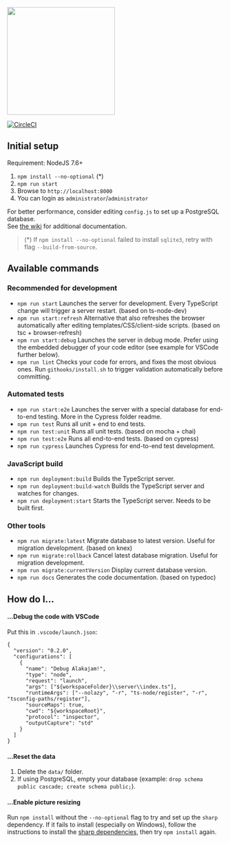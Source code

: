 <img src="https://raw.githubusercontent.com/mkalam-alami/alakajam/master/static/images/logo.png" width="250" />

[![CircleCI](https://circleci.com/gh/alakajam-team/alakajam/tree/master.svg?style=svg)](https://circleci.com/gh/alakajam-team/alakajam/tree/master)

## Initial setup

Requirement: NodeJS 7.6+

1. `npm install --no-optional` (*)
2. `npm run start`
3. Browse to `http://localhost:8000`
4. You can login as `administrator`/`administrator`

For better performance, consider editing `config.js` to set up a PostgreSQL database.  
See [the wiki](https://github.com/alakajam-team/alakajam/wiki) for additional documentation.

> (*) If `npm install --no-optional` failed to install `sqlite3`, retry with flag `--build-from-source`.

## Available commands

### Recommended for development

* `npm run start` Launches the server for development. Every TypeScript change will trigger a server restart. (based on ts-node-dev)
* `npm run start:refresh` Alternative that also refreshes the browser automatically after editing templates/CSS/client-side scripts. (based on tsc + browser-refresh)
* `npm run start:debug` Launches the server in debug mode. Prefer using the embedded debugger of your code editor (see example for VSCode further below).
* `npm run lint` Checks your code for errors, and fixes the most obvious ones. Run `githooks/install.sh` to trigger validation automatically before committing.

### Automated tests

* `npm run start:e2e` Launches the server with a special database for end-to-end testing. More in the Cypress folder readme.
* `npm run test` Runs all unit + end to end tests.
* `npm run test:unit` Runs all unit tests. (based on mocha + chai)
* `npm run test:e2e` Runs all end-to-end tests. (based on cypress) 
* `npm run cypress` Launches Cypress for end-to-end test development.

### JavaScript build

* `npm run deployment:build` Builds the TypeScript server.
* `npm run deployment:build-watch` Builds the TypeScript server and watches for changes.
* `npm run deployment:start` Starts the TypeScript server. Needs to be built first.

### Other tools

* `npm run migrate:latest` Migrate database to latest version. Useful for migration development. (based on knex)
* `npm run migrate:rollback` Cancel latest database migration. Useful for migration development.
* `npm run migrate:currentVersion` Display current database version.
* `npm run docs` Generates the code documentation. (based on typedoc)

## How do I...

#### ...Debug the code with VSCode

Put this in `.vscode/launch.json`:

```
{
  "version": "0.2.0",
  "configurations": [
    {
      "name": "Debug Alakajam!",
      "type": "node",
      "request": "launch",
      "args": ["${workspaceFolder}\\server\\index.ts"],
      "runtimeArgs": ["--nolazy", "-r", "ts-node/register", "-r", "tsconfig-paths/register"],
      "sourceMaps": true,
      "cwd": "${workspaceRoot}",
      "protocol": "inspector",
      "outputCapture": "std"
    }
  ]
}
```

#### ...Reset the data

1. Delete the `data/` folder.
2. If using PostgreSQL, empty your database (example: `drop schema public cascade; create schema public;`).

#### ...Enable picture resizing

Run `npm install` without the `--no-optional` flag to try and set up the `sharp` dependency. If it fails to install (especially on Windows), follow the instructions to install the [sharp dependencies](http://sharp.dimens.io/en/stable/install/), then try `npm install` again.
